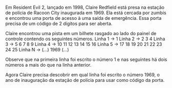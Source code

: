 Em Resident Evil 2, lançado em 1998, Claire Redfield está presa na estação de polícia de Racoon City inaugurada em 1969. Ela está cercada por zumbis e encontrou uma porta de acesso à uma saída de emergência. Essa porta precisa de um código de 2 dígitos para ser aberta.

Claire encontrou uma pista em um bilhete rasgado ao lado do painel de controle contendo os seguintes números.
Linha 1 -> 1
Linha 2 -> 2 3 4
Linha 3 -> 5 6 7 8 9
Linha 4 -> 10 11 12 13 14 15 16
Linha 5 -> 17 18 19 20 21 22 23 24 25
Linha N -> (...) 1969 (...)

Observe que na primeira linha foi escrito o número 1 e nas seguintes há dois números a mais do que na linha anterior.

Agora Claire precisa descobrir em qual linha foi escrito o número 1969, o ano de inauguração da estação de polícia para usar como código da porta.
